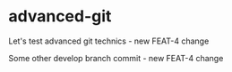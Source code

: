 # advanced-git

Let's test advanced git technics - new FEAT-4 change

Some other develop branch commit - new FEAT-4 change
